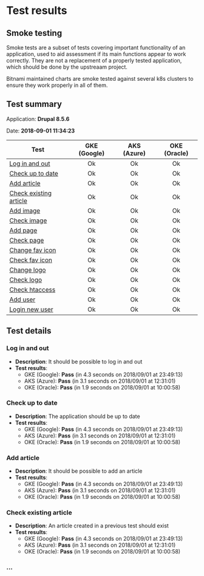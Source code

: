 # Test results

## Smoke testing

Smoke tests are a subset of tests covering important functionality of an application, used to aid assessment if its main functions appear to work correctly. They are not a replacement of a properly tested application, which should be done by the upstreaam project.

Bitnami maintained charts are smoke tested against several k8s clusters to ensure they work properly in all of them.

## Test summary

Application: **Drupal 8.5.6**

Date: **2018-09-01 11:34:23**

Test | GKE (Google) | AKS (Azure) | OKE (Oracle)
--- | :---: | :---: | :---:
[Log in and out](#log-in-and-out)  | Ok | Ok | Ok
[Check up to date](#check-up-to-date)  | Ok | Ok | Ok
[Add article](#add-article) | Ok | Ok | Ok
[Check existing article](#check-existing-article)  | Ok | Ok | Ok
[Add image](#a) | Ok | Ok | Ok
[Check image](#a) | Ok | Ok | Ok
[Add page](#a) | Ok | Ok | Ok
[Check page](#a) | Ok | Ok | Ok
[Change fav icon](#a) | Ok | Ok | Ok
[Check fav icon](#a) | Ok | Ok | Ok
[Change logo](#a) | Ok | Ok | Ok
[Check logo](#a) | Ok | Ok | Ok | Ok
[Check htaccess](#a) | Ok | Ok | Ok | Ok
[Add user](#a) | Ok | Ok | Ok | Ok
[Login new user](#a) | Ok | Ok | Ok | Ok

## Test details

### Log in and out

- **Description**: It should be possible to log in and out  
- **Test results**:
  - GKE (Google): **Pass** (in 4.3 seconds on 2018/09/01 at 23:49:13)
  - AKS (Azure): **Pass** (in 3.1 seconds on 2018/09/01 at 12:31:01)
  - OKE (Oracle): **Pass** (in 1.9 seconds on 2018/09/01 at 10:00:58)

### Check up to date

- **Description**: The application should be up to date  
- **Test results**:
  - GKE (Google): **Pass** (in 4.3 seconds on 2018/09/01 at 23:49:13)
  - AKS (Azure): **Pass** (in 3.1 seconds on 2018/09/01 at 12:31:01)
  - OKE (Oracle): **Pass** (in 1.9 seconds on 2018/09/01 at 10:00:58)

### Add article

- **Description**: It should be possible to add an article  
- **Test results**:
  - GKE (Google): **Pass** (in 4.3 seconds on 2018/09/01 at 23:49:13)
  - AKS (Azure): **Pass** (in 3.1 seconds on 2018/09/01 at 12:31:01)
  - OKE (Oracle): **Pass** (in 1.9 seconds on 2018/09/01 at 10:00:58)

### Check existing article

- **Description**: An article created in a previous test should exist  
- **Test results**:
  - GKE (Google): **Pass** (in 4.3 seconds on 2018/09/01 at 23:49:13)
  - AKS (Azure): **Pass** (in 3.1 seconds on 2018/09/01 at 12:31:01)
  - OKE (Oracle): **Pass** (in 1.9 seconds on 2018/09/01 at 10:00:58)

### ...
